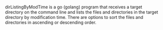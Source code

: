 dirListingByModTime is a go (golang) program that receives a target directory on the
command line and lists the files and directories in the target directory by modification
time. There are options to sort the files and directories in ascending or descending order.
